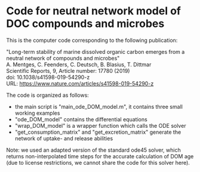 # Code for neutral network model of DOC compounds and microbes

This is the computer code corresponding to the following publication:

"Long-term stability of marine dissolved organic carbon emerges from a neutral network of compounds and microbes"  
A. Mentges, C. Feenders, C. Deutsch, B. Blasius, T. Dittmar  
Scientific Reports, 9, Article number: 17780 (2019)  
doi: 10.1038/s41598-019-54290-z  
URL: https://www.nature.com/articles/s41598-019-54290-z

The code is organized as follows:
- the main script is "main_ode_DOM_model.m", it contains three small working examples
- "ode_DOM_model" contains the differential equations
- "wrap_DOM_model" is a wrapper function which calls the ODE solver
- "get_consumption_matrix" and "get_excretion_matrix" generate the network of uptake- and release abilities

Note: we used an adapted version of the standard ode45 solver, which returns non-interpolated time steps for the accurate calculation of DOM age (due to license restrictions, we cannot share the code for this solver here).
